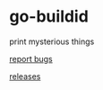# go-buildid

print mysterious things

[report bugs](https://github.com/aerth/go-buildid/issues)

[releases](https://github.com/aerth/go-buildid/releases/latest)
